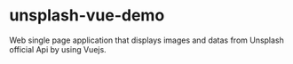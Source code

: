 # unsplash-vue-demo
Web single page application that displays images and datas from Unsplash official Api by using Vuejs.
